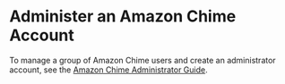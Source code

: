 # Administer an Amazon Chime Account<a name="chime-create"></a>

To manage a group of Amazon Chime users and create an administrator account, see the [Amazon Chime Administrator Guide](https://docs.aws.amazon.com/chime/latest/ag/)\.